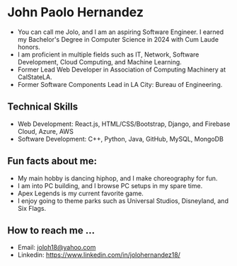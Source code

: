 # John Paolo Hernandez
- You can call me Jolo, and I am an aspiring Software Engineer. I earned my Bachelor's Degree in Computer Science in 2024 with Cum Laude honors.
- I am proficient in multiple fields such as IT, Network, Software Development, Cloud Computing, and Machine Learning.
- Former Lead Web Developer in Association of Computing Machinery at CalStateLA.
- Former Software Components Lead in LA City: Bureau of Engineering.

## Technical Skills
- Web Development: React.js, HTML/CSS/Bootstrap, Django, and Firebase Cloud, Azure, AWS
- Software Development: C++, Python, Java, GitHub, MySQL, MongoDB

## Fun facts about me:
- My main hobby is dancing hiphop, and I make choreography for fun.
- I am into PC building, and I browse PC setups in my spare time.
- Apex Legends is my current favorite game.
- I enjoy going to theme parks such as Universal Studios, Disneyland, and Six Flags.

## How to reach me ...
- Email: joloh18@yahoo.com
- Linkedin: https://www.linkedin.com/in/jolohernandez18/

<!--
**LudiJolo/Ludijolo** is a ✨ _special_ ✨ repository because its `README.md` (this file) appears on your GitHub profile.

Here are some ideas to get you started:

- 🔭 I’m currently working on ...
- 🌱 I’m currently learning ...
- 👯 I’m looking to collaborate on ...
- 🤔 I’m looking for help with ...
- 💬 Ask me about ...
- 📫 How to reach me: ...
- 😄 Pronouns: ...
- ⚡ Fun fact: ...
-->
